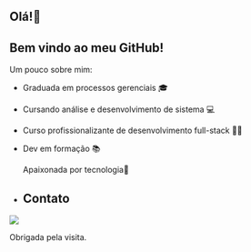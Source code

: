 ## Olá!👋
## Bem vindo ao meu GitHub!

  Um pouco sobre mim:
- Graduada em processos gerenciais 🎓
- Cursando análise e desenvolvimento de sistema 💻
- Curso profissionalizante de desenvolvimento full-stack 👩‍💻
- Dev em formação 📚
  
  Apaixonada por tecnologia💜
  
- ## Contato

<a href="https://www.linkedin.com/in/adriele-oliveira-275251191/" target="_blank"><img loading="lazy" src="https://img.shields.io/badge/-LinkedIn-%230077B5?style=for-the-badge&logo=linkedin&logoColor=white" target="_blank"></a>


Obrigada pela visita.
